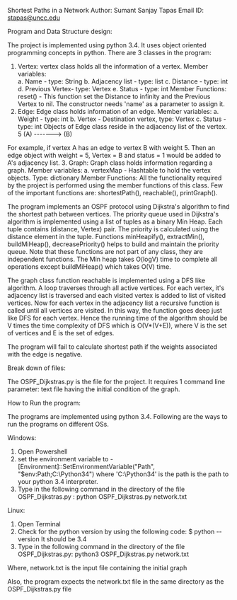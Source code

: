Shortest Paths in a Network
Author: Sumant Sanjay Tapas
Email ID: stapas@uncc.edu

Program and Data Structure design:

The project is implemented using python 3.4. It uses object oriented programming concepts in python.
There are 3 classes in the program:
1. Vertex: vertex class holds all the information of a vertex. 
Member variables:	
a. Name - type: String
b. Adjacency list - type: list 
c. Distance - type: int
d. Previous Vertex- type: Vertex
e. Status - type: int
Member Functions:
reset() - This function set the Distance to infinity and the Previous Vertex to nil.
The constructor needs 'name' as a parameter to assign it.
2. Edge: Edge class holds information of an edge. 
Member variables:
a. Weight - type: int
b. Vertex - Destination vertex, type: Vertex 
c. Status - type: int
Objects of Edge class reside in the adjacency list of the vertex.
5
(A) -------> (B)

For example, if vertex A has an edge to vertex B with weight 5. Then an edge object with weight = 5, Vertex = B and status = 1 would be added to A's adjacency list.
3. Graph: Graph class holds information regarding a graph.
Member variables:
a. vertexMap - Hashtable to hold the vertex objects. Type: dictionary
Member Functions:
All the functionality required by the project is performed using the member functions of this class. Few of the important functions are:
shortestPath(), reachable(), printGraph().

The program implements an OSPF protocol using Dijkstra's algorithm to find the shortest path between vertices. The priority queue used in Dijkstra's algorithm is implemented using a list of tuples as a binary Min Heap. Each tuple contains (distance, Vertex) pair. The priority is calculated using the distance element in the tuple. Functions minHeapify(), extractMin(), buildMiHeap(), decreasePriority() helps to build and maintain the priority queue. Note that these functions are not part of any class, they are independent functions. The Min heap takes O(logV) time to complete all operations except buildMiHeap() which takes O(V) time. 

The graph class function reachable is implemented using a DFS like algorithm. A loop traverses through all active vertices. For each vertex, it's adjacency list is traversed and each visited vertex is added to list of visited vertices. Now for each vertex in the adjacency list a recursive function is called until all vertices are visited. In this way, the function goes deep just like DFS for each vertex. Hence the running time of the algorithm should be V times the time complexity of DFS which is O(V*(V+E)), where V is the set of vertices and E is the set of edges.   

The program will fail to calculate shortest path if the weights associated with the edge is negative.

Break down of files:

The OSPF_Dijkstras.py is the file for the project. It requires 1 command line parameter: text file having the initial condition of the graph.  

How to Run the program:

The programs are implemented using python 3.4. Following are the ways to run the programs on different OSs.  

Windows:
1. Open Powershell
2. set the environment variable to - [Environment]::SetEnvironmentVariable("Path", "$env:Path;C:\Python34") where 
'C:\Python34' is the path is the path to your python 3.4 interpreter.
3. Type in the following command in the directory of the file OSPF_Dijkstras.py : python OSPF_Dijkstras.py network.txt

Linux:
1. Open Terminal
2. Check for the python version by using the following code:
$ python --version
It should be 3.4   
3. Type in the following command in the directory of the file OSPF_Dijkstras.py: python3 OSPF_Dijkstras.py network.txt 


Where, network.txt is the input file containing the initial graph

Also, the program expects the network.txt file in the same directory as the OSPF_Dijkstras.py file
